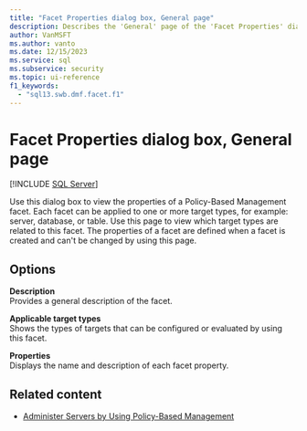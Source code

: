 ```yaml
---
title: "Facet Properties dialog box, General page"
description: Describes the 'General' page of the 'Facet Properties' dialog box for Policy-Based Management in SQL Server Management Studio (SSMS).
author: VanMSFT
ms.author: vanto
ms.date: 12/15/2023
ms.service: sql
ms.subservice: security
ms.topic: ui-reference
f1_keywords:
  - "sql13.swb.dmf.facet.f1"
---
```

# Facet Properties dialog box, General page

[!INCLUDE [SQL Server](../../includes/applies-to-version/sqlserver.md)]

Use this dialog box to view the properties of a Policy-Based Management facet. Each facet can be applied to one or more target types, for example: server, database, or table. Use this page to view which target types are related to this facet. The properties of a facet are defined when a facet is created and can't be changed by using this page.

## Options

**Description**  
Provides a general description of the facet.

**Applicable target types**  
Shows the types of targets that can be configured or evaluated by using this facet.

**Properties**  
Displays the name and description of each facet property.

## Related content

- [Administer Servers by Using Policy-Based Management](administer-servers-by-using-policy-based-management.md)
